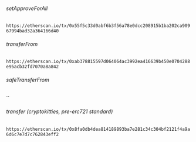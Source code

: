 ###### setApproveForAll
`https://etherscan.io/tx/0x55f5c33d0abf6b3f56a78e0dcc208915b1ba202ca90967994bad32a364166d40`

###### transferFrom
`https://etherscan.io/tx/0xab378815597d064064ac3992ea416639b450e0704288e95acb32fd7070a8a842`

###### safeTransferFrom
``

###### transfer (cryptokitties, pre-erc721 standard)
`https://etherscan.io/tx/0x8fa0db4dea814189893ba7e281c34c304bf2121f4a9a6d6c7e7d7c762843eff2`
